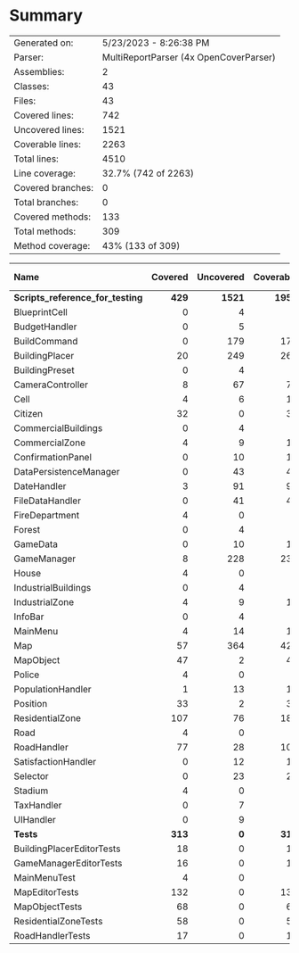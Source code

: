 ﻿# Summary
|||
|:---|:---|
| Generated on: | 5/23/2023 - 8:26:38 PM |
| Parser: | MultiReportParser (4x OpenCoverParser) |
| Assemblies: | 2 |
| Classes: | 43 |
| Files: | 43 |
| Covered lines: | 742 |
| Uncovered lines: | 1521 |
| Coverable lines: | 2263 |
| Total lines: | 4510 |
| Line coverage: | 32.7% (742 of 2263) |
| Covered branches: | 0 |
| Total branches: | 0 |
| Covered methods: | 133 |
| Total methods: | 309 |
| Method coverage: | 43% (133 of 309) |

|**Name**|**Covered**|**Uncovered**|**Coverable**|**Total**|**Line coverage**|**Covered**|**Total**|**Branch coverage**|**Covered**|**Total**|**Method coverage**|
|:---|---:|---:|---:|---:|---:|---:|---:|---:|---:|---:|---:|
|**Scripts_reference_for_testing**|**429**|**1521**|**1950**|**3821**|**22%**|**0**|**0**|****|**86**|**262**|**32.8%**|
|BlueprintCell|0|4|4|18|0%|0|0||0|2|0%|
|BudgetHandler|0|5|5|27|0%|0|0||0|2|0%|
|BuildCommand|0|179|179|288|0%|0|0||0|15|0%|
|BuildingPlacer|20|249|269|497|7.4%|0|0||3|26|11.5%|
|BuildingPreset|0|4|4|24|0%|0|0||0|2|0%|
|CameraController|8|67|75|132|10.6%|0|0||1|9|11.1%|
|Cell|4|6|10|25|40%|0|0||9|15|60%|
|Citizen|32|0|32|76|100%|0|0||9|9|100%|
|CommercialBuildings|0|4|4|18|0%|0|0||0|2|0%|
|CommercialZone|4|9|13|34|30.7%|0|0||2|4|50%|
|ConfirmationPanel|0|10|10|36|0%|0|0||0|3|0%|
|DataPersistenceManager|0|43|43|115|0%|0|0||0|9|0%|
|DateHandler|3|91|94|164|3.1%|0|0||1|14|7.1%|
|FileDataHandler|0|41|41|75|0%|0|0||0|3|0%|
|FireDepartment|4|0|4|18|100%|0|0||2|2|100%|
|Forest|0|4|4|18|0%|0|0||0|2|0%|
|GameData|0|10|10|41|0%|0|0||0|1|0%|
|GameManager|8|228|236|431|3.3%|0|0||1|28|3.5%|
|House|4|0|4|18|100%|0|0||2|2|100%|
|IndustrialBuildings|0|4|4|18|0%|0|0||0|2|0%|
|IndustrialZone|4|9|13|34|30.7%|0|0||2|4|50%|
|InfoBar|0|4|4|23|0%|0|0||0|2|0%|
|MainMenu|4|14|18|56|22.2%|0|0||1|4|25%|
|Map|57|364|421|787|13.5%|0|0||6|34|17.6%|
|MapObject|47|2|49|75|95.9%|0|0||7|9|77.7%|
|Police|4|0|4|20|100%|0|0||2|2|100%|
|PopulationHandler|1|13|14|51|7.1%|0|0||1|5|20%|
|Position|33|2|35|71|94.2%|0|0||9|9|100%|
|ResidentialZone|107|76|183|243|58.4%|0|0||9|10|90%|
|Road|4|0|4|19|100%|0|0||2|2|100%|
|RoadHandler|77|28|105|205|73.3%|0|0||15|16|93.7%|
|SatisfactionHandler|0|12|12|33|0%|0|0||0|2|0%|
|Selector|0|23|23|58|0%|0|0||0|4|0%|
|Stadium|4|0|4|20|100%|0|0||2|2|100%|
|TaxHandler|0|7|7|25|0%|0|0||0|3|0%|
|UIHandler|0|9|9|28|0%|0|0||0|2|0%|
|**Tests**|**313**|**0**|**313**|**689**|**100%**|**0**|**0**|****|**47**|**47**|**100%**|
|BuildingPlacerEditorTests|18|0|18|60|100%|0|0||3|3|100%|
|GameManagerEditorTests|16|0|16|39|100%|0|0||5|5|100%|
|MainMenuTest|4|0|4|37|100%|0|0||1|1|100%|
|MapEditorTests|132|0|132|203|100%|0|0||14|14|100%|
|MapObjectTests|68|0|68|178|100%|0|0||17|17|100%|
|ResidentialZoneTests|58|0|58|96|100%|0|0||4|4|100%|
|RoadHandlerTests|17|0|17|76|100%|0|0||3|3|100%|

